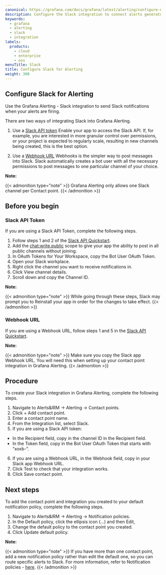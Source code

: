 ```yaml
---
canonical: https://grafana.com/docs/grafana/latest/alerting/configure-notifications/manage-contact-points/integrations/configure-slack/
description: Configure the Slack integration to connect alerts generated by Grafana Alerting 
keywords:
  - grafana
  - alerting
  - slack
  - integration
labels:
  products:
    - cloud
    - enterprise
    - oss
menuTitle: Slack
title: Configure Slack for Alerting
weight: 300
---
```


## Configure Slack for Alerting

Use the Grafana Alerting - Slack integration to send Slack notifications when your alerts are firing. 

There are two ways of integrating Slack into Grafana Alerting. 
1. Use a [Slack API token](https://api.slack.com/authentication/token-types)
Enable your app to access the Slack API. If, for example, you are interested in more granular control over permissions, or your project is expected to regularly scale, resulting in new channels being created, this is the best option. 

1. Use a [Webhook URL](https://api.slack.com/messaging/webhooks)
Webhooks is the simpler way to post messages into Slack. Slack automatically creates a bot user with all the necessary permissions to post messages to one particular channel of your choice.

**Note:**

{{< admonition type="note" >}}
Grafana Alerting only allows one Slack channel per Contact point.
{{< /admonition >}}



## Before you begin

### Slack API Token 

If you are using a Slack API Token, complete the following steps.

1. Follow steps 1 and 2 of the [Slack API Quickstart](https://api.slack.com/start/quickstart).
1. Add the [chat:write.public](https://api.slack.com/scopes/chat:write.public) scope to give your app the ability to post in all public channels without joining.
1. In OAuth Tokens for Your Workspace, copy the Bot User OAuth Token.
1. Open your Slack workplace.
1. Right click the channel you want to receive notifications in.
1. Click View channel details.
1. Scroll down and copy the Channel ID.

**Note:** 

{{< admonition type="note" >}}
While going through these steps, Slack may prompt you to Reinstall your app in order for the changes to take effect.
{{< /admonition >}}


### Webhook URL

If you are using a Webhook URL, follow steps 1 and 5 in the [Slack API Quickstart](https://api.slack.com/start/quickstart).


**Note:**

{{< admonition type="note" >}}
Make sure you copy the Slack app Webhook URL. You will need this when setting up your contact point integration in Grafana Alerting. 
{{< /admonition >}}

## Procedure

To create your Slack integration in Grafana Alerting, complete the following steps.

1. Navigate to Alerts&IRM ->  Alerting -> Contact points.
1. Click + Add contact point.
1. Enter a contact point name.
1. From the Integration list, select Slack.
1. If you are using a Slack API token:
- In the Recipient field, copy in the channel ID in the Recipient field.
- In the Token field, copy in the Bot User OAuth Token that starts with “xoxb-”.
6. If you are using a Webhook URL, in the Webhook field, copy in your Slack app Webhook URL.
7. Click Test to check that your integration works. 
8. Click Save contact point.

## Next steps

To add the contact point and integration you created to your default notification policy, complete the following steps.

1. Navigate to Alerts&IRM -> Alerting -> Notification policies.
1. In the Default policy, click  the ellipsis icon (…) and then Edit,
1. Change the default policy to the contact point you created.
1. Click Update default policy. 

**Note:**

{{< admonition type="note" >}}
If you have more than one contact point, add a new notification policy rather than edit the default one, so you can route specific alerts to Slack. For more information, refer to Notification policies - [here](https://grafana.com/docs/grafana/latest/alerting/alerting-rules/create-notification-policy/#add-new-nested-policy).
{{< /admonition >}}

 
